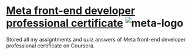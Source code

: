 # [Meta front-end developer professional certificate](https://www.coursera.org/learn/introduction-to-front-end-development) ![meta-logo](F:\GitHub\meta-front-end-certificate\meta-logo.png)
Stored all my assigntments and quiz answers of Meta front-end developer professional certificate on Coursera. 
